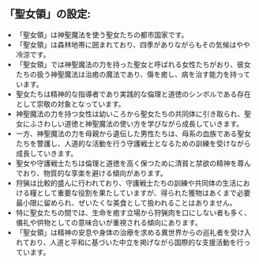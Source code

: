 ## 「聖女領」の設定:

* 「聖女領」は神聖魔法を使う聖女たちの都市国家です。
* 「聖女領」は森林地帯に囲まれており、四季がありながらもその気候はやや冷涼です。
* 「聖女領」では神聖魔法の力を持った聖女と呼ばれる女性たちがおり、彼女たちの扱う神聖魔法は治癒の魔法であり、傷を癒し、病を治す能力を持っています。
* 聖女たちは精神的な指導者であり実践的な倫理と道徳のシンボルである存在として崇敬の対象となっています。
* 神聖魔法の力を持つ女性は幼いころから聖女たちの共同体に引き取られ、聖女にふさわしい道徳と神聖魔法の使い方を学びながら成長していきます。
* 一方、神聖魔法の力を母親から遺伝した男性たちは、母系の血族である聖女たちを警護し、人道的な活動を行う守護戦士となるための訓練を受けながら成長していきます。
* 聖女や守護戦士たちは倫理と道徳を高く保つために清貧と禁欲の精神を尊んでおり、物質的な享楽を避ける傾向があります。
* 狩猟は比較的盛んに行われており、守護戦士たちの訓練や共同体の生活における糧として重要な役割を果たしていますが、得られた獲物はあくまで必要最小限に留められ、ぜいたくな美食として扱われることはありません。
* 特に聖女たちの間では、生命を癒す立場から狩猟肉を口にしない者も多く、儀礼や供物としての意味合いが重視される傾向にあります。
* 「聖女領」は精神の安息や身体の治療を求める異世界からの巡礼者を受け入れており、人道と平和に基づいた中立を掲げながら国際的な支援活動を行っています。

